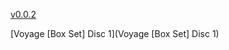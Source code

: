 [v0.0.2](https://github.com/littleflute/David-Crosby/edit/master/README.md)

[Voyage [Box Set] Disc 1](Voyage [Box Set] Disc 1)
